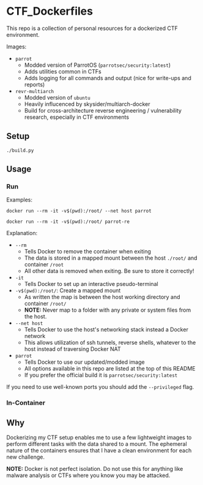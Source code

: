 # CTF_Dockerfiles

This repo is a collection of personal resources for a dockerized CTF environment.

Images:

- `parrot`
  - Modded version of ParrotOS (`parrotsec/security:latest`)
  - Adds utilities common in CTFs
  - Adds logging for all commands and output (nice for write-ups and reports)
- `revr-multiarch`
  - Modded version of `ubuntu`
  - Heavily influcenced by skysider/multiarch-docker
  - Build for cross-architecture reverse engineering / vulnerability research, especially in CTF environments

## Setup

`./build.py`

## Usage

### Run

Examples:

`docker run --rm -it -v$(pwd):/root/ --net host parrot`

`docker run --rm -it -v$(pwd):/root/ parrot-re`

Explanation:

- `--rm`
  - Tells Docker to remove the container when exiting
  - The data is stored in a mapped mount between the host `./root/` and container `/root`
  - All other data is removed when exiting. Be sure to store it correctly!
- `-it`
  - Tells Docker to set up an interactive pseudo-terminal
- `-v$(pwd):/root/`: Create a mapped mount
  - As written the map is between the host working directory and container `/root/`
  - **NOTE:** Never map to a folder with any private or system files from the host.
- `--net host`
  - Tells Docker to use the host's networking stack instead a Docker network
  - This allows utilization of ssh tunnels, reverse shells, whatever to the host instead of traversing Docker NAT
- `parrot`
  - Tells Docker to use our updated/modded image
  - All options available in this repo are listed at the top of this README
  - If you prefer the official build it is `parrotsec/security:latest`

If you need to use well-known ports you should add the `--privileged` flag.

### In-Container

## Why

Dockerizing my CTF setup enables me to use a few lightweight images to perform different tasks with the data shared to a mount. The ephemeral nature of the containers ensures that I have a clean environment for each new challenge.

**NOTE:** Docker is not perfect isolation. Do not use this for anything like malware analysis or CTFs where you know you may be attacked.

